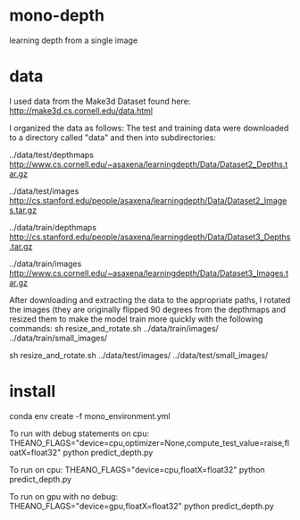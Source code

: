 # mono-depth
learning depth from a single image

# data
I used data from the Make3d Dataset found here:
http://make3d.cs.cornell.edu/data.html

I organized the data as follows:
The test and training data were downloaded to a directory called "data" and then into subdirectories:


../data/test/depthmaps 
http://www.cs.cornell.edu/~asaxena/learningdepth/Data/Dataset2_Depths.tar.gz

../data/test/images
http://cs.stanford.edu/people/asaxena/learningdepth/Data/Dataset2_Images.tar.gz

../data/train/depthmaps
http://cs.stanford.edu/people/asaxena/learningdepth/Data/Dataset3_Depths.tar.gz

../data/train/images
http://www.cs.cornell.edu/~asaxena/learningdepth/Data/Dataset3_Images.tar.gz

After downloading and extracting the data to the appropriate paths, 
I rotated the images (they are originally flipped 90 degrees from the 
depthmaps and resized them to make the model train more quickly with the 
following commands:
sh resize_and_rotate.sh ../data/train/images/ ../data/train/small_images/

sh resize_and_rotate.sh ../data/test/images/ ../data/test/small_images/


# install
conda env create -f mono_environment.yml

To run with debug statements on cpu:
THEANO_FLAGS="device=cpu,optimizer=None,compute_test_value=raise,floatX=float32" python predict_depth.py

To run on cpu:
THEANO_FLAGS="device=cpu,floatX=float32" python predict_depth.py

To run on gpu with no debug:
THEANO_FLAGS="device=gpu,floatX=float32" python predict_depth.py
